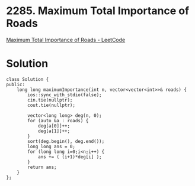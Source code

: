 # 2285. Maximum Total Importance of Roads

[Maximum Total Importance of Roads - LeetCode](https://leetcode.com/problems/maximum-total-importance-of-roads/)

# Solution
```
class Solution {
public:
    long long maximumImportance(int n, vector<vector<int>>& roads) {
        ios::sync_with_stdio(false);
        cin.tie(nullptr);
        cout.tie(nullptr);

        vector<long long> deg(n, 0);
        for (auto &a : roads) {
            deg[a[0]]++;
            deg[a[1]]++;
        }
        sort(deg.begin(), deg.end());
        long long ans = 0;
        for (long long i=0;i<n;i++) {
            ans += ( (i+1)*deg[i] );
        }
        return ans;
    }
};
```